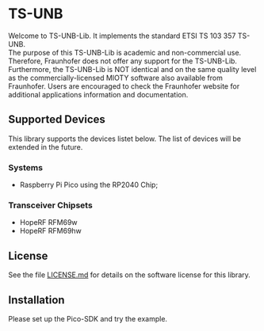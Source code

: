 # TS-UNB 

Welcome to TS-UNB-Lib. It implements the standard ETSI TS 103 357 TS-UNB.  
The purpose of this TS-UNB-Lib is academic and non-commercial use. Therefore, Fraunhofer does
not offer any support for the TS-UNB-Lib. Furthermore, the TS-UNB-Lib is NOT identical and on 
the same quality level as the commercially-licensed MIOTY software also available from Fraunhofer.
Users are encouraged to check the Fraunhofer website for additional applications information and documentation.


## Supported Devices

This library supports the devices listet below. The list of devices will be extended in the future.
### Systems
* Raspberry Pi Pico using the RP2040 Chip; 


### Transceiver Chipsets
* HopeRF RFM69w
* HopeRF RFM69hw


## License
See the file [LICENSE.md](LICENSE.md) for details on the software license for this library.

## Installation
Please set up the Pico-SDK and try the example.